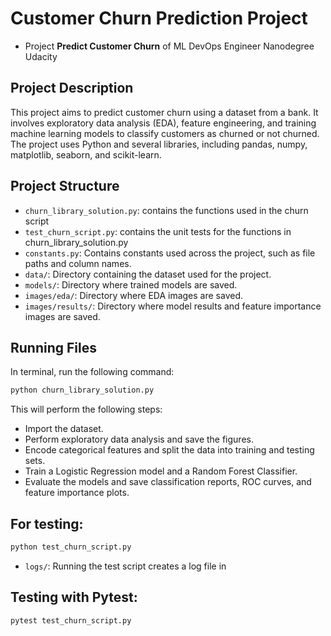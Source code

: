 # Customer Churn Prediction Project

- Project **Predict Customer Churn** of ML DevOps Engineer Nanodegree Udacity

## Project Description
This project aims to predict customer churn using a dataset from a bank. It involves exploratory data analysis (EDA), feature engineering, and training machine learning models to classify customers as churned or not churned. The project uses Python and several libraries, including pandas, numpy, matplotlib, seaborn, and scikit-learn.

## Project Structure
- `churn_library_solution.py`: contains the functions used in the churn script  
- `test_churn_script.py`: contains the unit tests for the functions in churn_library_solution.py
- `constants.py`: Contains constants used across the project, such as file paths and column names.
- `data/`: Directory containing the dataset used for the project.
- `models/`: Directory where trained models are saved.
- `images/eda/`: Directory where EDA images are saved.
- `images/results/`: Directory where model results and feature importance images are saved.

## Running Files
In terminal, run the following command: 
```bash
python churn_library_solution.py
```
This will perform the following steps:
- Import the dataset.
- Perform exploratory data analysis and save the figures.
- Encode categorical features and split the data into training and testing sets.
- Train a Logistic Regression model and a Random Forest Classifier.
- Evaluate the models and save classification reports, ROC curves, and feature importance plots.
 
## For testing:
```bash
python test_churn_script.py 
``` 
- `logs/`: Running the test script creates a log file in

## Testing with Pytest:
```bash
pytest test_churn_script.py
```
